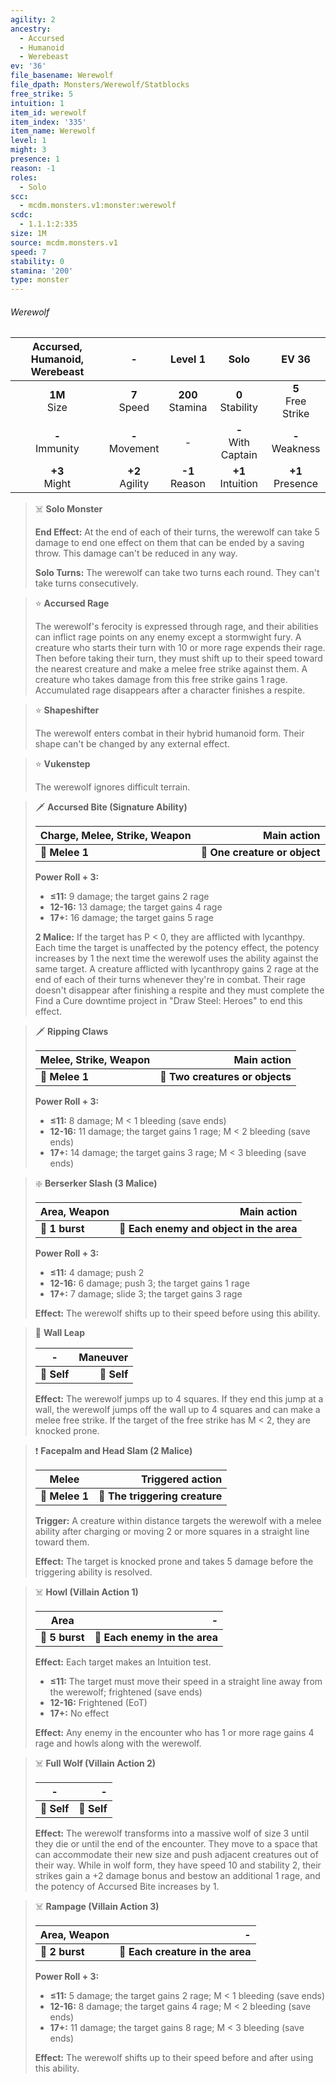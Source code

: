```yaml
---
agility: 2
ancestry:
  - Accursed
  - Humanoid
  - Werebeast
ev: '36'
file_basename: Werewolf
file_dpath: Monsters/Werewolf/Statblocks
free_strike: 5
intuition: 1
item_id: werewolf
item_index: '335'
item_name: Werewolf
level: 1
might: 3
presence: 1
reason: -1
roles:
  - Solo
scc:
  - mcdm.monsters.v1:monster:werewolf
scdc:
  - 1.1.1:2:335
size: 1M
source: mcdm.monsters.v1
speed: 7
stability: 0
stamina: '200'
type: monster
---
```


###### Werewolf

| Accursed, Humanoid, Werebeast |          -          |       Level 1        |          Solo           |         EV 36          |
| :---------------------------: | :-----------------: | :------------------: | :---------------------: | :--------------------: |
|       **1M**<br/> Size        |  **7**<br/> Speed   | **200**<br/> Stamina |  **0**<br/> Stability   | **5**<br/> Free Strike |
|      **-**<br/> Immunity      | **-**<br/> Movement |          -           | **-**<br/> With Captain |  **-**<br/> Weakness   |
|       **+3**<br/> Might       | **+2**<br/> Agility |  **-1**<br/> Reason  |  **+1**<br/> Intuition  |  **+1**<br/> Presence  |

<!-- -->
> ☠️ **Solo Monster**
>
> **End Effect:** At the end of each of their turns, the werewolf can take 5 damage to end one effect on them that can be ended by a saving throw. This damage can't be reduced in any way.
>
> **Solo Turns:** The werewolf can take two turns each round. They can't take turns consecutively.

<!-- -->
> ⭐️ **Accursed Rage**
>
> The werewolf's ferocity is expressed through rage, and their abilities can inflict rage points on any enemy except a stormwight fury. A creature who starts their turn with 10 or more rage expends their rage. Then before taking their turn, they must shift up to their speed toward the nearest creature and make a melee free strike against them. A creature who takes damage from this free strike gains 1 rage. Accumulated rage disappears after a character finishes a respite.

<!-- -->
> ⭐️ **Shapeshifter**
>
> The werewolf enters combat in their hybrid humanoid form. Their shape can't be changed by any external effect.

<!-- -->
> ⭐️ **Vukenstep**
>
> The werewolf ignores difficult terrain.

<!-- -->
> 🗡 **Accursed Bite (Signature Ability)**
>
> | **Charge, Melee, Strike, Weapon** |               **Main action** |
> | --------------------------------- | ----------------------------: |
> | **📏 Melee 1**                    | **🎯 One creature or object** |
>
> **Power Roll + 3:**
>
> - **≤11:** 9 damage; the target gains 2 rage
> - **12-16:** 13 damage; the target gains 4 rage
> - **17+:** 16 damage; the target gains 5 rage
>
> **2 Malice:** If the target has P < 0, they are afflicted with lycanthpy. Each time the target is unaffected by the potency effect, the potency increases by 1 the next time the werewolf uses the ability against the same target. A creature afflicted with lycanthropy gains 2 rage at the end of each of their turns whenever they're in combat. Their rage doesn't disappear after finishing a respite and they must complete the Find a Cure downtime project in "Draw Steel: Heroes" to end this effect.

<!-- -->
> 🗡 **Ripping Claws**
>
> | **Melee, Strike, Weapon** |                 **Main action** |
> | ------------------------- | ------------------------------: |
> | **📏 Melee 1**            | **🎯 Two creatures or objects** |
>
> **Power Roll + 3:**
>
> - **≤11:** 8 damage; M < 1 bleeding (save ends)
> - **12-16:** 11 damage; the target gains 1 rage; M < 2 bleeding (save ends)
> - **17+:** 14 damage; the target gains 3 rage; M < 3 bleeding (save ends)

<!-- -->
> ❇️ **Berserker Slash (3 Malice)**
>
> | **Area, Weapon** |                          **Main action** |
> | ---------------- | ---------------------------------------: |
> | **📏 1 burst**   | **🎯 Each enemy and object in the area** |
>
> **Power Roll + 3:**
>
> - **≤11:** 4 damage; push 2
> - **12-16:** 6 damage; push 3; the target gains 1 rage
> - **17+:** 7 damage; slide 3; the target gains 3 rage
>
> **Effect:** The werewolf shifts up to their speed before using this ability.

<!-- -->
> 👤 **Wall Leap**
>
> | **-**       | **Maneuver** |
> | ----------- | -----------: |
> | **📏 Self** |  **🎯 Self** |
>
> **Effect:** The werewolf jumps up to 4 squares. If they end this jump at a wall, the werewolf jumps off the wall up to 4 squares and can make a melee free strike. If the target of the free strike has M < 2, they are knocked prone.

<!-- -->
> ❗️ **Facepalm and Head Slam (2 Malice)**
>
> | **Melee**      |           **Triggered action** |
> | -------------- | -----------------------------: |
> | **📏 Melee 1** | **🎯 The triggering creature** |
>
> **Trigger:** A creature within distance targets the werewolf with a melee ability after charging or moving 2 or more squares in a straight line toward them.
>
> **Effect:** The target is knocked prone and takes 5 damage before the triggering ability is resolved.

<!-- -->
> ☠️ **Howl (Villain Action 1)**
>
> | **Area**       |                         **-** |
> | -------------- | ----------------------------: |
> | **📏 5 burst** | **🎯 Each enemy in the area** |
>
> **Effect:** Each target makes an Intuition test.
>
> - **≤11:** The target must move their speed in a straight line away from the werewolf; frightened (save ends)
> - **12-16:** Frightened (EoT)
> - **17+:** No effect
>
> **Effect:** Any enemy in the encounter who has 1 or more rage gains 4 rage and howls along with the werewolf.

<!-- -->
> ☠️ **Full Wolf (Villain Action 2)**
>
> | **-**       |       **-** |
> | ----------- | ----------: |
> | **📏 Self** | **🎯 Self** |
>
> **Effect:** The werewolf transforms into a massive wolf of size 3 until they die or until the end of the encounter. They move to a space that can accommodate their new size and push adjacent creatures out of their way. While in wolf form, they have speed 10 and stability 2, their strikes gain a +2 damage bonus and bestow an additional 1 rage, and the potency of Accursed Bite increases by 1.

<!-- -->
> ☠️ **Rampage (Villain Action 3)**
>
> | **Area, Weapon** |                            **-** |
> | ---------------- | -------------------------------: |
> | **📏 2 burst**   | **🎯 Each creature in the area** |
>
> **Power Roll + 3:**
>
> - **≤11:** 5 damage; the target gains 2 rage; M < 1 bleeding (save ends)
> - **12-16:** 8 damage; the target gains 4 rage; M < 2 bleeding (save ends)
> - **17+:** 11 damage; the target gains 8 rage; M < 3 bleeding (save ends)
>
> **Effect:** The werewolf shifts up to their speed before and after using this ability.
